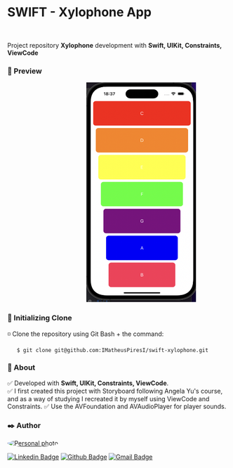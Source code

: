 # SWIFT - Xylophone App

<br/>

Project repository **Xylophone** development with **Swift, UIKit, Constraints, ViewCode**

<h3 id="acessar-projeto">📁 Preview</h3>
<div style="text-align: center;">
  &nbsp;&nbsp;&nbsp;&nbsp;&nbsp;&nbsp;&nbsp;&nbsp;&nbsp;&nbsp;&nbsp;&nbsp;&nbsp;&nbsp;&nbsp;&nbsp;&nbsp;&nbsp;
  &nbsp;&nbsp;&nbsp;&nbsp;&nbsp;&nbsp;&nbsp;
  <img src="./XylophoneViewCode/Assets.xcassets/AppReadme.imageset/AppReadme.png" alt="App image readme" width="250px" height="500px"/>
</div>


<h3 id="acessar-projeto">📁 Initializing Clone</h3>

◽ Clone the repository using Git Bash + the command:

       $ git clone git@github.com:IMatheusPiresI/swift-xylophone.git

<h3 id="sobre">📍 About</h3>

✅ Developed with **Swift, UIKit, Constraints, ViewCode**. <br>
✅ I first created this project with Storyboard following Angela Yu's course, and as a way of studying I recreated it by myself using ViewCode and Constraints.
✅ Use the AVFoundation and AVAudioPlayer for player sounds.

<h3 id="autor">✒️ Author</h3>

<a href="https://github.com/imatheuspiresi"> <img style="border-radius: 50%;" src="https://avatars.githubusercontent.com/u/84977444?v=4" width="100px;" alt="Personal photo"/> </a>

[![Linkedin Badge](https://img.shields.io/badge/LinkedIn-0077B5?style=for-the-badge&logo=linkedin&logoColor=white)](https://www.linkedin.com/in/matheus-pires-87a174211/) [![Github Badge](https://img.shields.io/badge/GitHub-100000?style=for-the-badge&logo=github&logoColor=white)](https://github.com/imatheuspiresi) [![Gmail Badge](https://img.shields.io/badge/Gmail-D14836?style=for-the-badge&logo=gmail&logoColor=white)](mailto:matheuspdsousa@gmail.com)
